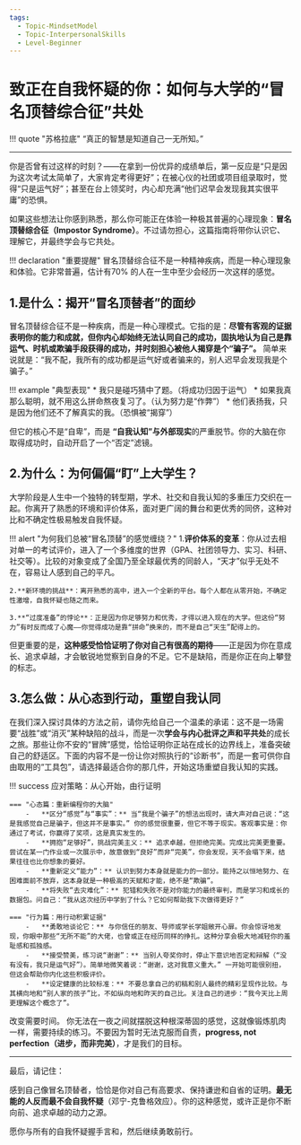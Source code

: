 ```yaml
---
tags:
  - Topic-MindsetModel
  - Topic-InterpersonalSkills
  - Level-Beginner
---
```


# 致正在自我怀疑的你：如何与大学的“冒名顶替综合征”共处

!!! quote "苏格拉底"
    “真正的智慧是知道自己一无所知。”

---

你是否曾有过这样的时刻？——在拿到一份优异的成绩单后，第一反应是“只是因为这次考试太简单了，大家肯定考得更好”；在被心仪的社团或项目组录取时，觉得“只是运气好”；甚至在台上领奖时，内心却充满“他们迟早会发现我其实很平庸”的恐惧。

如果这些想法让你感到熟悉，那么你可能正在体验一种极其普遍的心理现象：**冒名顶替综合征（Impostor Syndrome）**。不过请勿担心，这篇指南将带你认识它、理解它，并最终学会与它共处。

!!! declaration "重要提醒"
    冒名顶替综合征不是一种精神疾病，而是一种心理现象和体验。它非常普遍，估计有70% 的人在一生中至少会经历一次这样的感觉。

## 1.是什么：揭开“冒名顶替者”的面纱

冒名顶替综合征不是一种疾病，而是一种心理模式。它指的是：**尽管有客观的证据表明你的能力和成就，但你内心却始终无法认同自己的成功，固执地认为自己是靠运气、时机或欺骗手段获得的成功，并时刻担心被他人揭穿是个“骗子”。** 简单来说就是：“我不配，我所有的成功都是运气好或者骗来的，别人迟早会发现我是个骗子。”

!!! example "典型表现"
    * 我只是碰巧猜中了题。（将成功归因于运气）
    * 如果我真那么聪明，就不用这么拼命熬夜复习了。（认为努力是“作弊”）
    * 他们表扬我，只是因为他们还不了解真实的我。（恐惧被“揭穿”）

但它的核心不是“自卑”，而是 **“自我认知”**与**外部现实**的严重脱节。你的大脑在你取得成功时，自动开启了一个“否定”滤镜。

## 2.为什么：为何偏偏“盯”上大学生？

大学阶段是人生中一个独特的转型期，学术、社交和自我认知的多重压力交织在一起。你离开了熟悉的环境和评价体系，面对更广阔的舞台和更优秀的同侪，这种对比和不确定性极易触发自我怀疑。

!!! alert "为何我们总被“冒名顶替”的感觉缠绕？"
    1.**评价体系的变革**：你从过去相对单一的考试评价，进入了一个多维度的世界（GPA、社团领导力、实习、科研、社交等）。比较的对象变成了全国乃至全球最优秀的同龄人，“天才”似乎无处不在，容易让人感到自己的平凡。

    2.**新环境的挑战**：离开熟悉的高中，进入一个全新的平台。每个人都在从零开始，不确定性激增，自我怀疑也随之而来。

    3.**“过度准备”的悖论**：正是因为你足够努力和优秀，才得以进入现在的大学。但这份“努力”有时反而成了心魔——你觉得成功是靠“拼命”换来的，而不是自己“天生”配得上的。

但更重要的是，**这种感受恰恰证明了你对自己有很高的期待**——正是因为你在意成长、追求卓越，才会敏锐地觉察到自身的不足。它不是缺陷，而是你正在向上攀登的标志。

## 3.怎么做：从心态到行动，重塑自我认同

在我们深入探讨具体的方法之前，请你先给自己一个温柔的承诺：这不是一场需要“战胜”或“消灭”某种缺陷的战斗，而是一次**学会与内心批评之声和平共处**的成长之旅。那些让你不安的“冒牌”感觉，恰恰证明你正站在成长的边界线上，准备突破自己的舒适区。下面的内容不是一份让你对照执行的“诊断书”，而是一套可供你自由取用的“工具包”，请选择最适合你的那几件，开始这场重塑自我认知的实践。

!!! success 应对策略：从心开始，由行证明

    === "心态篇：重新编程你的大脑"
        -   **区分“感觉”与“事实”：** 当“我是个骗子”的想法出现时，请大声对自己说：“这是我感觉自己是骗子，但这并不是事实。” 你的感觉很重要，但它不等于现实。客观事实是：你通过了考试，你赢得了奖项，这是真实发生的。
        -   **拥抱“足够好”，挑战完美主义：** 追求卓越，但拒绝完美。完成比完美更重要。尝试在某一门作业或一次展示中，故意做到“良好”而非“完美”，你会发现，天不会塌下来，结果往往也比你想象的要好。
        -   **重新定义“能力”：** 认识到努力本身就是能力的一部分。能持之以恒地努力、在困难面前不放弃，这本身就是一种极高的天赋和才能，绝不是“欺骗”。
        -   **将失败“去灾难化”：** 犯错和失败不是对你能力的最终审判，而是学习和成长的数据包。问自己：“我从这次经历中学到了什么？它如何帮助我下次做得更好？”

    === "行为篇：用行动积累证据"
        -   **勇敢地谈论它：** 与你信任的朋友、导师或学长学姐敞开心扉。你会惊讶地发现，你眼中那些“无所不能”的大佬，也曾或正在经历同样的挣扎。这种分享会极大地减轻你的羞耻感和孤独感。
        -   **接受赞美，练习说“谢谢”：** 当别人夸奖你时，停止下意识地否定和辩解（“没有没有，我只是运气好”）。简单地微笑着说：“谢谢，这对我意义重大。” 一开始可能很别扭，但这会帮助你内化这些积极评价。
        -   **设定健康的比较标准：** 不要总拿自己的初稿和别人最终的精彩呈现作比较。与其横向地和“别人家的孩子”比，不如纵向地和昨天的自己比。关注自己的进步：“我今天比上周更理解这个概念了”。

改变需要时间。 你无法在一夜之间就摆脱这种根深蒂固的感觉，这就像锻炼肌肉一样，需要持续的练习。不要因为暂时无法克服而自责，**progress, not perfection（进步，而非完美）**，才是我们的目标。

---

最后，请记住：

感到自己像冒名顶替者，恰恰是你对自己有高要求、保持谦逊和自省的证明。**最无能的人反而最不会自我怀疑**（邓宁-克鲁格效应）。你的这种感觉，或许正是你不断向前、追求卓越的动力之源。

愿你与所有的自我怀疑握手言和，然后继续勇敢前行。